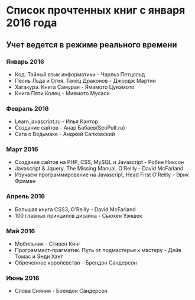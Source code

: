 # Список прочтенных книг с января 2016 года
## Учет ведется в режиме реального времени


### Январь 2016

+ Код. Тайный язык информатики - Чарльз Петцольд
+ Песнь Льда и Огня. Танец Драконов - Джордж Мартин
+ Хагакурэ. Книга Самурая - Ямамото Цунэмото
+ Книга Пяти Колец - Миямото Мусаси.

### Февраль 2016

+ Learn.javascript.ru - Илья Кантор
+ Создание сайтов - Анар Бабаев(SeoPult.ru)
+ Сага о Ведьмаке - Анджей Сапковский

### Март 2016

+ Создание сайтов на PHP, CSS, MySQL и Javascript - Робин Никсон
+ Javascript & Jquery. The Missing Manual, O'Reilly - David McFarland
+ Изучаем программирование на Javascript, Head First O'Reilly - Эрик Фримен


### Апрель 2016

+ Большая книга CSS3, O'Reilly - David McFarland
+ 100 главных принципов дизайна - Сьюхен Уэншек

### Май 2016

+ Мобильник - Стивен Кинг
+ Программист-прагматик. Путь от подмастерья к мастеру - Дейв Томас и Энди Хант
+ Обреченное королевство - Брендон Сандерсон

### Июнь 2016

+ Слова Сияния - Брендон Сандерсон

